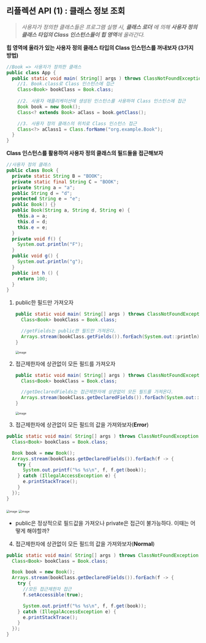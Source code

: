 ## 리플렉션 API (1) : 클래스 정보 조회

> *사용자가 정의한 클래스들은 프로그램 실행 시, **클래스 로더** 에 의해 **사용자 정의 클래스 타입의 Class 인스턴스들이 힙 영역**에 올라간다.*



**힙 영역에 올라가 있는 사용자 정의 클래스 타입의 Class 인스턴스를 꺼내보자 (3가지 방법)**

~~~java
//Book => 사용자가 정의한 클래스
public class App {
  public static void main( String[] args ) throws ClassNotFoundException {
    //1. Book.class로 Class 인스턴스에 접근
    Class<Book> bookClass = Book.class; 
		
    //2. 사용자 애플리케이션에 생성된 인스턴스를 사용하여 Class 인스턴스에 접근
    Book book = new Book();
    Class<? extends Book> aClass = book.getClass();

    //3. 사용자 정의 클래스의 위치로 Class 인스턴스 접근
    Class<?> aClass1 = Class.forName("org.example.Book");
  }
}
~~~



**Class 인스턴스를 활용하여 사용자 정의 클래스의 필드들을 접근해보자**

~~~java
//사용자 정의 클래스
public class Book {
  private static String B = "BOOK";
  private static final String C = "BOOK";
  private String a = "a";
  public String d = "d";
  protected String e = "e";
  public Book() {}
  public Book(String a, String d, String e) {
    this.a = a;
    this.d = d;
    this.e = e;
  }
  private void f() {
    System.out.println("F");
  }
  public void g() {
    System.out.println("g");
  }
  public int h () {
    return 100;
  }
}
~~~



1. public한 필드만 가져오자

   ~~~java
   public static void main( String[] args ) throws ClassNotFoundException {
     Class<Book> bookClass = Book.class;
   
     //getFields는 public한 필드만 가져온다.
     Arrays.stream(bookClass.getFields()).forEach(System.out::println);
   }
   ~~~

   <img src="https://user-images.githubusercontent.com/40616436/77340258-6070ee80-6d70-11ea-8f91-d55d0217e022.png" alt="image" style="zoom:50%;" />

   

2. 접근제한자에 상관없이 모든 필드를 가져오자

   ~~~java
   public static void main( String[] args ) throws ClassNotFoundException {
     Class<Book> bookClass = Book.class;
   
     //getDeclaredFields는 접근제한자에 상관없이 모든 필드를 가져온다.
     Arrays.stream(bookClass.getDeclaredFields()).forEach(System.out::println);
   }
   ~~~

   <img src="https://user-images.githubusercontent.com/40616436/77340301-754d8200-6d70-11ea-8d99-890b25ae2fd9.png" alt="image" style="zoom:50%;" />

   

3. 접근제한자에 상관없이 모든 필드의 값을 가져와보자(**Error**)

~~~java
public static void main( String[] args ) throws ClassNotFoundException {
  Class<Book> bookClass = Book.class;

  Book book = new Book();
  Arrays.stream(bookClass.getDeclaredFields()).forEach(f -> {
    try {
      System.out.printf("%s %s\n", f, f.get(book));
    } catch (IllegalAccessException e) {
      e.printStackTrace();
    }
  });
}
~~~

<img src="https://user-images.githubusercontent.com/40616436/77340707-091f4e00-6d71-11ea-9219-46fef4c28a3c.png" alt="image" style="zoom:50%;" />

<img src="https://user-images.githubusercontent.com/40616436/77340773-20f6d200-6d71-11ea-834e-0f5e636a6c0d.png" alt="image" style="zoom:50%;" />

- public은 정상적으로 필드값을 가져오나 private은 접근이 불가능하다. 이때는 어떻게 해야할까?



4. 접근제한자에 상관없이 모든 필드의 값을 가져와보자(**Normal**)

~~~java
public static void main( String[] args ) throws ClassNotFoundException {
  Class<Book> bookClass = Book.class;

  Book book = new Book();
  Arrays.stream(bookClass.getDeclaredFields()).forEach(f -> {
    try {
      //모든 접근제한자 접근 
      f.setAccessible(true);

      System.out.printf("%s %s\n", f, f.get(book));
    } catch (IllegalAccessException e) {
      e.printStackTrace();
    }
  });
}
~~~

